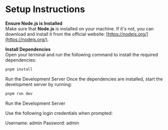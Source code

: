 # Setup Instructions

**Ensure Node.js is Installed**  
   Make sure that **Node.js** is installed on your machine. If it's not, you can download and install it from the official website: [https://nodejs.org/](https://nodejs.org/).

**Install Dependencies**  
   Open your terminal and run the following command to install the required dependencies:

   ```bash
   pnpm install
   ```

Run the Development Server
Once the dependencies are installed, start the development server by running:

  ```bash
  pnpm run dev
  ```

Run the Development Server

Use the following login credentials when prompted:

Username: admin
Password: admin
